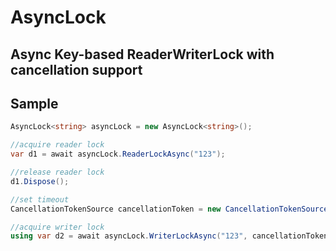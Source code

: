 # AsyncLock

## Async Key-based ReaderWriterLock with cancellation support

## Sample

```csharp
AsyncLock<string> asyncLock = new AsyncLock<string>();

//acquire reader lock
var d1 = await asyncLock.ReaderLockAsync("123");

//release reader lock
d1.Dispose();

//set timeout
CancellationTokenSource cancellationToken = new CancellationTokenSource(TimeSpan.FromSeconds(10));

//acquire writer lock
using var d2 = await asyncLock.WriterLockAsync("123", cancellationToken.Token);

```

